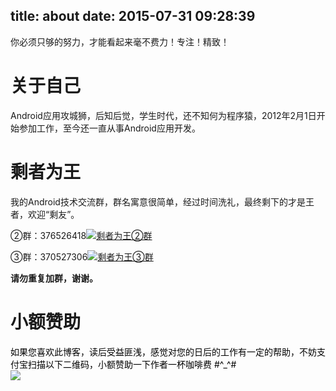 title: about
date: 2015-07-31 09:28:39
---

你必须只够的努力，才能看起来毫不费力！专注！精致！

<h1> 关于自己</h1>

Android应用攻城狮，后知后觉，学生时代，还不知何为程序猿，2012年2月1日开始参加工作，至今还一直从事Android应用开发。

<h1> 剩者为王</h1>

我的Android技术交流群，群名寓意很简单，经过时间洗礼，最终剩下的才是王者，欢迎“剩友”。<br>

②群：376526418<a target="_blank" href="http://shang.qq.com/wpa/qunwpa?idkey=832e7ce9d313be07ed4e3cadb61752bd384b11c63f41728317cfd887f23d09aa"><img border="0" src="http://pub.idqqimg.com/wpa/images/group.png" alt="剩者为王②群" title="剩者为王②群"></a>

③群：370527306<a target="_blank" href="http://shang.qq.com/wpa/qunwpa?idkey=0a992ba077da4c8325cbfef1c9e81f0443ffb782a0f2135c1a8f7326baac58ac"><img border="0" src="http://pub.idqqimg.com/wpa/images/group.png" alt="剩者为王③群" title="剩者为王③群"></a>
 
**请勿重复加群，谢谢。**

<h1> 小额赞助</h1>
<font color="#000000">如果您喜欢此博客，读后受益匪浅，感觉对您的日后的工作有一定的帮助，不妨支付宝扫描以下二维码，小额赞助一下作者一杯咖啡费 #^_^#</font><br> 
<img src="http://wuxiaolong.qiniudn.com/taobao_qrcode.jpg" /> 

